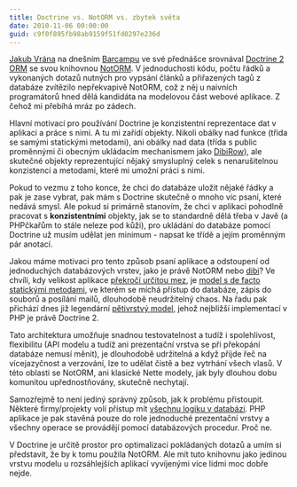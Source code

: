 ```yaml
---
title: Doctrine vs. NotORM vs. zbytek světa
date: 2010-11-06 00:00:00
guid: c9f0f895fb98ab9159f51fd0297e236d
---
```


[Jakub Vrána](http://php.vrana.cz/) na dnešním [Barcampu](http://srazy.info/barcamp-praha/709) ve své přednášce srovnával [Doctrine 2 ORM](http://zdrojak.root.cz/serialy/doctrine-2/) se svou knihovnou [NotORM](http://www.notorm.com/). V jednoduchosti kódu, počtu řádků a vykonaných dotazů nutných pro vypsání článků a přiřazených tagů z databáze zvítězilo nepřekvapivě NotORM, což z něj u naivních programátorů hned dělá kandidáta na modelovou část webové aplikace. Z čehož mi přebíhá mráz po zádech.

Hlavní motivací pro používání Doctrine je konzistentní reprezentace dat v aplikaci a práce s nimi. A tu mi zařídí objekty. Nikoli obálky nad funkce (třida se samými statickými metodami), ani obálky nad data (třída s public proměnnými či obecným ukládacím mechanismem jako [DibiRow](http://api.dibiphp.com/2.1/DibiRow.html)), ale skutečné objekty reprezentující nějaký smysluplný celek s nenarušitelnou konzistencí a metodami, které mi umožní práci s nimi.

Pokud to vezmu z toho konce, že chci do databáze uložit nějaké řádky a pak je zase vybrat, pak mám s Doctrine skutečně o mnoho víc psaní, které nedává smysl. Ale pokud si primárně stanovím, že chci v aplikaci pohodlně pracovat s **konzistentními** objekty, jak se to standardně dělá třeba v Javě (a PHPčkařům to stále neleze pod kůži), pro ukládání do databáze pomocí Doctrine už musím udělat jen minimum - napsat ke třídě a jejím proměnným pár anotací.

Jakou máme motivaci pro tento způsob psaní aplikace a odstoupení od jednoduchých databázových vrstev, jako je právě NotORM nebo [dibi](http://dibiphp.com/)? Ve chvíli, kdy velikost aplikace [překročí určitou mez](http://www.google.cz/images?q=enterprise), je [model s de facto statickými metodami](http://doc.nette.org/cs/0.9/quickstart/vytvoreni-modelu), ve kterém se míchá přístup do databáze, zápis do souborů a posílání mailů, dlouhodobě neudržitelný chaos. Na řadu pak přichází dnes již legendární [pětivrstvý model](http://www.phpguru.cz/clanky/pet-vrstev-modelu), jehož nejbližší implementací v PHP je právě Doctrine 2.

Tato architektura umožňuje snadnou testovatelnost a tudíž i spolehlivost, flexibilitu (API modelu a tudíž ani prezentační vrstva se při překopání databáze nemusí měnit), je dlouhodobě udržitelná a když přijde řeč na vícejazyčnost a verzování, lze to udělat čistě a bez vytrhání všech vlasů. V této oblasti se NotORM, ani klasické Nette modely, jak byly dlouhou dobu komunitou upřednostňovány, skutečně nechytají.

Samozřejmě to není jediný správný způsob, jak k problému přistoupit. Některé firmy/projekty volí přístup mít [všechnu logiku v databázi](http://webexpo.cz/prednaska/proc-ne-orm/). PHP aplikace je pak stavěná pouze do role jednoduché prezentační vrstvy a všechny operace se provádějí pomocí databázových procedur. Proč ne.

V Doctrine je určitě prostor pro optimalizaci pokládaných dotazů a umím si představit, že by k tomu použila NotORM. Ale mít tuto knihovnu jako jedinou vrstvu modelu u rozsáhlejších aplikací vyvíjenými více lidmi moc dobře nejde.
